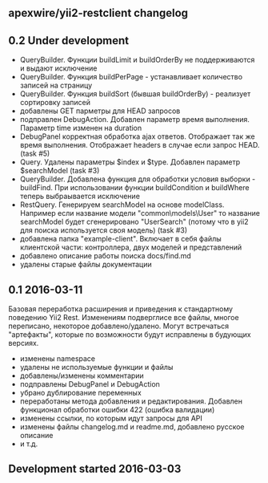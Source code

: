 apexwire/yii2-restclient changelog
---------------------------

## 0.2 Under development

- QueryBuilder. Функции buildLimit и buildOrderBy не поддерживаются и выдают исключение
- QueryBuilder. Функция buildPerPage - устанавливает количество записей на страницу 
- QueryBuilder. Функция buildSort (бывшая buildOrderBy) - реализует сортировку записей
- добавлены GET парметры для HEAD запросов
- подправлен DebugAction. Добавлен параметр время выполнения. Параметр time изменен на duration
- DebugPanel корректная обработка ajax ответов. Отображает так же время выполнения. Отображает headers в случае если запрос HEAD. (task #5)
- Query. Удалены параметры $index и $type. Добавлен параметр $searchModel (task #3)
- QueryBuilder. Добавлена функция для  обработки условия выборки - buildFind. При использовании функции buildCondition и buildWhere теперь выбраывается исключение
- RestQuery. Генерируем searchModel на основе modelClass. Например если название модели "common\models\User" то название searchModel будет сгенерировано "UserSearch" (потому что в yii2 для поиска используется своя модель) (task #3)
- добавлена папка "example-client". Включает в себя файлы клиентской части: контроллера, двух моделей и представлений
- добавлено описание работы поиска docs/find.md
- удалены старые файлы документации

## 0.1 2016-03-11

Базовая переработка расширения и приведения к стандартному поведению Yii2 Rest.
Изменениям подверглисе все файлы, многое переписано, некоторое добавлено/удалено.
Могут встречаться "артефакты", которые по возможности будут исправлены в будующих версиях.

- изменены namespace
- удалены не используемые функции и файлы
- добавлены/изменены комментарии
- подправлены DebugPanel и DebugAction
- убрано дублирование переменных
- переработаны метода добавления и редактирования. Добавлен функционал обработки ошибки 422 (ошибка валидации)
- изменены ссылки, по которым идут запросы для API
- изменены файлы changelog.md и readme.md, добавлено русское описание
- и т.д.

## Development started 2016-03-03

